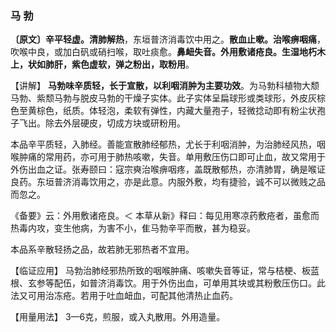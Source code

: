 ### 马 勃

**〔原文〕辛平轻虚。清肺解热**，东垣普济消毒饮中用之。**散血止嗽。治喉痹咽痛**，吹喉中良，或加白矾或硝扫喉，取吐痰愈。**鼻衄失音。外用敷诸疮良。生湿地朽木上，状如肺肝，紫色虚软，弹之粉出，取粉用**。

【讲解】 **马勃味辛质轻，长于宣散，以利咽消肿为主要功效**。为马勃科植物大颓马勃、紫颓马勃与脱皮马勃的干燥子实体。此子实体呈扁球形或类球形，外皮灰棕色至黄棕色，纸质。体轻泡，柔软有弹性，内藏大量孢子，轻微捻动即有粉尘状孢子飞出。除去外层硬皮，切成方块或研粉用。

本品辛平质轻，入肺经。善能宣散肺经郁热，尤长于利咽消肿，为治肺经风热，咽喉肿痛的常用药，亦可用于肺热咳嗽，失音。单用敷压伤口即可止血，故又常用于外伤出血之证。张寿颐曰：寇宗奭治喉痹咽疼，盖既散郁热，亦清肺胃，确是喉证良药。东垣普济消毒饮用之，亦是此意。内服外敷，均有捷验，诚不可以微贱之品而忽之。

《备要》云：外用敷诸疮良。＜ 本草从新》释曰：每见用寒凉药敷疮者，虽愈而热毒内攻，变生他病，为害不小，隹马勃辛平而散，甚为稳妥。

本品系辛散轻扬之品，故若肺无邪热者不宜用。

【临证应用】   马勃治肺经邪热所致的咽喉肿痛、咳嗽失音等证，常与桔梗、板蓝根、玄参等配伍，如普济消毒饮。用于外伤出血，可单用其块或其粉敷压伤口。此法又可用治冻疮。若用于吐血衄血，可配其他清热止血药。

【用量用法】 3—6克，煎服，或入丸散用。外用造量。
